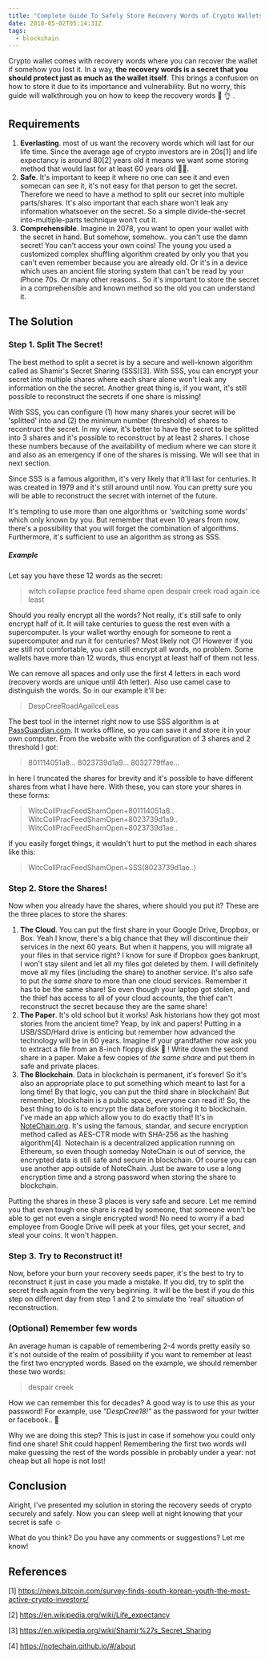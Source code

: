 ```yaml
---
title: "Complete Guide To Safely Store Recovery Words of Crypto Wallets"
date: 2018-05-02T05:14:31Z
tags:
  - blockchain
---
```


Crypto wallet comes with recovery words where you can recover
the wallet if somehow you lost it. In a way, **the recovery words is a secret
that you should protect just as much as the wallet itself**. 
This brings a confusion
on how to store it due to its importance and vulnerability.
But no worry, this guide will walkthrough you on how 
to keep the recovery words 🤘 👌 .

## Requirements

1. **Everlasting**. most of us want the recovery words which will last for our life time.
Since the average age of crypto investors are in 20s[1] and life expectancy is around 80[2] years old
it means we want some storing method that would last for at least 60 years old 👴🏻.
2. **Safe**. It's important to keep it where no one can see it and even somecan can see it, it's not easy 
for that person to get the secret.
Therefore we need to have a method to split our secret into multiple parts/shares. It's also important
that each share won't leak any information whatsoever on the secret. So a simple divide-the-secret 
into-multiple-parts technique won't cut it.
3. **Comprehensible**. Imagine in 2078, you want to open your wallet with the secret in hand. 
But somehow, somehow.. you can't use the damn secret! You can't access your own coins!
The young you used a customized complex shuffling algorithm 
created by only you that you can't even remember because 
you are already old. Or it's in a device which uses an ancient file storing system that can't be read
by your iPhone 70s. Or many other reasons.. So it's important to store the secret in a comprehensible
and known method so the old you can understand it.

## The Solution 

### Step 1. Split The Secret!

The best method to split a secret is by a secure and well-known algorithm
called as Shamir's Secret Sharing (SSS)[3]. With SSS, you can
encrypt your secret into multiple shares where each share 
alone won't leak any information on the the secret. Another great thing 
is, if you want, it's still possible to reconstruct the secrets if one share
is missing! 

With SSS, you can configure 
(1) how many shares your secret will be 'splitted' into and 
(2) the minimum number (threshold) of shares to recontruct the secret.
In my view, it's better to have the secret to be splitted into 3 shares
and it's possible to reconstruct by at least 2 shares. 
I chose these numbers because of the availability of medium where 
we can store it and also
as an emergency if one of the shares is missing. We will see that in next section.

Since SSS is a famous algorithm, it's very likely that
it'll last for centuries. It was created in 1979 and it's still
around until now. You can pretty sure you will be able to reconstruct
the secret with internet of the future.

It's tempting to use more than one algorithms or 'switching some words' which only known by you.
But remember that even 10 years from now, there's a possibility that 
you will forget the combination of algorithms. Furthermore, it's sufficient to use
an algorithm as strong as SSS.

#####  Example

Let say you have these 12 words as the secret:

> witch collapse practice feed shame open despair creek road again ice least

Should you really encrypt all the words? Not really, it's still safe to
only encrypt half of it. It will take centuries to guess the rest even with a supercomputer.
Is your wallet worthy enough for someone to rent a supercomputer and run it for centuries? 
Most likely not 😏! 
However if you are still not comfortable, 
you can still encrypt all words, no problem. Some wallets have more than 12 words, 
thus encrypt at least half of them not less.

We can remove all spaces and only 
use the first 4 letters in each word (recovery words are unique until 4th letter).
Also use camel case to distinguish the words.
So in our example it'll be:

> DespCreeRoadAgaiIceLeas

The best tool in the internet right now to use SSS 
algorithm is at [PassGuardian.com](http://passguardian.com/).
It works offline, so you can save it and store it in your own computer.
From the website with the configuration of 3 shares and 2 threshold I got:

> 801114051a8...
8023739d1a9...
8032779ffae...

In here I truncated the shares for brevity and it's possible to have
different shares from what I have here. With these, you can store your shares in these forms:

> WitcCollPracFeedShamOpen+801114051a8..
WitcCollPracFeedShamOpen+8023739d1a9..
WitcCollPracFeedShamOpen+8023739d1ae..

If you easily forget things, it wouldn't hurt to put the method in each shares like this:

> WitcCollPracFeedShamOpen+SSS(8023739d1ae..)

### Step 2. Store the Shares!

Now when you already have the shares, where should you put it? 
These are the three places to store the shares:

1. **The Cloud**. You can put the first share in your Google Drive, Dropbox, or Box. 
Yeah I know, there's a big chance that they will discontinue their 
services in the next 60 years. But when it happens, you will migrate all your files in that service right?
I know for sure if Dropbox goes bankrupt, I won't stay silent and let all my files got deleted by them. 
I will definitely move all my files (including the share) to another service. It's also safe to 
put *the same share* to more than one cloud services. Remember it has to be the same share! 
So even though your laptop got stolen, and the thief
has access to all of your cloud accounts, the thief can't reconstruct the secret because 
they are the same share!
2. **The Paper**. It's old school but it works! Ask historians how they got most stories from the ancient time? 
Yeap, by ink and papers! Putting in a USB/SSD/Hard drive is enticing but remember how advanced the technology will be in
60 years. Imagine if your grandfather now ask you to extract a file from an 8-inch floppy disk 🤣 !
Write down the second share in a paper.
Make a few copies of *the same share* and put them in safe and private places.
3. **The Blockchain**. Data in blockchain is permanent, it's forever! 
So it's also an appropriate place to put something which meant to last for a long time!
By that logic, you can put the third share in blockchain!
But remember, blockchain is a public space,
everyone can read it! 
So, the best thing to do is to encrypt the 
data before storing it to blockchain. 
I've made an app which allow you to do exactly that! It's in [NoteChain.org](https://notechain.org).
It's using the famous, standar, and secure encryption method called as AES-CTR 
mode with SHA-256 as the hashing algorithm[4]. 
Notechain is a decentralized application running on Ethereum, so even though 
someday NoteChain is out of service, the encrypted data is still 
safe and secure in blockchain.
Of course you can use another app outside of NoteChain.
Just be aware to use a long encryption time and a strong password when storing the share to blockchain.

Putting the shares in these 3 places is very safe and secure. 
Let me remind you that even tough one share is read
by someone, that someone won't be able to get not even a single encrypted word!
No need to worry if a bad employee from Google Drive will peek at your files, get your secret, and 
steal your coins. It won't happen.

### Step 3. Try to Reconstruct it!

Now, before your burn your recovery seeds paper, it's the best to try to reconstruct
it just in case you made a mistake. If you did,
try to split the secret fresh again from the very beginning. It will be the best if you do 
this step on different day from step 1 and 2 to simulate the 'real' situation of reconstruction.

### (Optional) Remember few words

An average human is capable of remembering 2-4 words pretty easily so it's not outside of the realm of 
possibility if you want to remember at least the first two encrypted words. Based on the 
example, we should remember these two words:

> despair creek 

How we can remember this for decades? A good way is to use this as your password!
For example, use *"DespCree18!"* as the password for your twitter or facebook.. 🤫

Why we are doing this step? This is just in case if somehow you could only find one share! 
Shit could happen!
Remembering the first two words will make guessing the rest of the words 
possible in probably under a year: not cheap but all hope is not lost! 

## Conclusion

Alright, I've presented my solution in storing the recovery seeds of crypto securely and safely.
Now you can sleep well at night knowing that your secret is safe ☺️ 

What do you think? Do you have any comments or suggestions? Let me know! 

## References

[1] <https://news.bitcoin.com/survey-finds-south-korean-youth-the-most-active-crypto-investors/>

[2] <https://en.wikipedia.org/wiki/Life_expectancy>

[3] <https://en.wikipedia.org/wiki/Shamir%27s_Secret_Sharing>

[4] <https://notechain.github.io/#/about>
